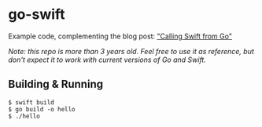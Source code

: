 # go-swift

Example code, complementing the blog post: ["Calling Swift from Go"](https://dev.to/gerwert/calling-swift-from-go-5dbk)

_Note: this repo is more than 3 years old. Feel free to use it as reference, but don't expect it to work with current versions of Go and Swift._

## Building & Running

```
$ swift build
$ go build -o hello
$ ./hello
```
